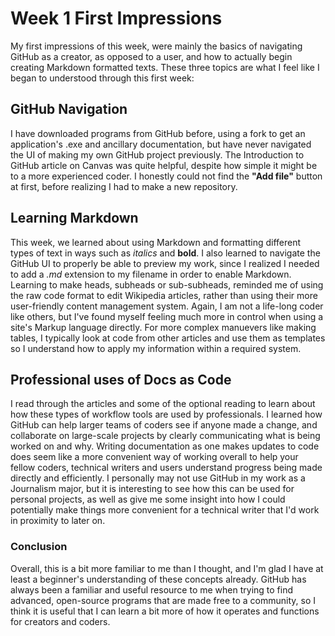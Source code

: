 # Week 1 First Impressions

My first impressions of this week, were mainly the basics of navigating GitHub 
as a creator, as opposed to a user, and how to actually begin creating Markdown
formatted texts. These three topics are what I feel like I began to understood
through this first week:

## GitHub Navigation

I have downloaded programs from GitHub before, using a fork to get an 
application's .exe and ancillary documentation, but have never navigated
the UI of making my own GitHub project previously. The Introduction to 
GitHub article on Canvas was quite helpful, despite how simple it might
be to a more experienced coder. I honestly could not find the **"Add file"**
button at first, before realizing I had to make a new repository.

## Learning Markdown

This week, we learned about using Markdown and formatting different types of
text in ways such as *italics* and **bold**. I also learned to navigate the
GitHub UI to properly be able to preview my work, since I realized I needed
to add a *.md* extension to my filename in order to enable Markdown. Learning 
to make heads, subheads or sub-subheads, reminded me of using the raw code
format to edit Wikipedia articles, rather than using their more user-friendly 
content management system. Again, I am not a life-long coder like others, but
I've found myself feeling much more in control when using a site's Markup
language directly. For more complex manuevers like making tables, I typically
look at code from other articles and use them as templates so I understand how
to apply my information within a required system.

## Professional uses of Docs as Code

I read through the articles and some of the optional reading to learn about how
these types of workflow tools are used by professionals. I learned how GitHub 
can help larger teams of coders see if anyone made a change, and collaborate on
large-scale projects by clearly communicating what is being worked on and why.
Writing documentation as one makes updates to code does seem like a more 
convenient way of working overall to help your fellow coders, technical writers
and users understand progress being made directly and efficiently. I personally
may not use GitHub in my work as a Journalism major, but it is interesting to see
how this can be used for personal projects, as well as give me some insight into
how I could potentially make things more convenient for a technical writer that
I'd work in proximity to later on.

### Conclusion

Overall, this is a bit more familiar to me than I thought, and I'm glad I 
have at least a beginner's understanding of these concepts already. GitHub has 
always been a familiar and useful resource to me when trying to find advanced,
open-source programs that are made free to a community, so I think it is useful
that I can learn a bit more of how it operates and functions for creators and coders.

